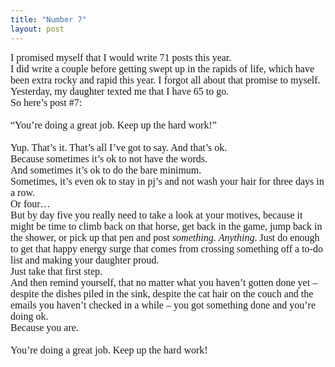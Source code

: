 ```yaml
---
title: "Number 7"
layout: post
---
```

<p style="margin:0in;margin-bottom:.0001pt;font-size:16px;font-family:Cambria;">I promised myself that I would write 71 posts this year. &nbsp;</p>
<p style="margin:0in;margin-bottom:.0001pt;font-size:16px;font-family:Cambria;">I did write a couple before getting swept up in the rapids of life, which have been extra rocky and rapid this year. I forgot all about that promise to myself. &nbsp;</p>
<p style="margin:0in;margin-bottom:.0001pt;font-size:16px;font-family:Cambria;">Yesterday, my daughter texted me that I have 65 to go.</p>
<p style="margin:0in;margin-bottom:.0001pt;font-size:16px;font-family:Cambria;">So here&rsquo;s post #7:</p>
<p style="margin:0in;margin-bottom:.0001pt;font-size:16px;font-family:Cambria;"><br></p>
<p style="margin:0in;margin-bottom:.0001pt;font-size:16px;font-family:Cambria;">&ldquo;You&rsquo;re doing a great job. Keep up the hard work!&rdquo;</p>
<p style="margin:0in;margin-bottom:.0001pt;font-size:16px;font-family:Cambria;">&nbsp;</p>
<p style="margin:0in;margin-bottom:.0001pt;font-size:16px;font-family:Cambria;">Yup. That&rsquo;s it. That&rsquo;s all I&rsquo;ve got to say. And that&rsquo;s ok.</p>
<p style="margin:0in;margin-bottom:.0001pt;font-size:16px;font-family:Cambria;">Because sometimes it&rsquo;s ok to not have the words.</p>
<p style="margin:0in;margin-bottom:.0001pt;font-size:16px;font-family:Cambria;">And sometimes it&rsquo;s ok to do the bare minimum.</p>
<p style="margin:0in;margin-bottom:.0001pt;font-size:16px;font-family:Cambria;">Sometimes, it&rsquo;s even ok to stay in pj&rsquo;s and not wash your hair for three days in a row.</p>
<p style="margin:0in;margin-bottom:.0001pt;font-size:16px;font-family:Cambria;">Or four&hellip;</p>
<p style="margin:0in;margin-bottom:.0001pt;font-size:16px;font-family:Cambria;">But by day five you really need to take a look at your motives, because it might be time to climb back on that horse, get back in the game, jump back in the shower, or pick up that pen and post <em>something</em>. <em>Anything</em>. Just do enough to get that happy energy surge that comes from crossing something off a to-do list and making your daughter proud.&nbsp;</p>
<p style="margin:0in;margin-bottom:.0001pt;font-size:16px;font-family:Cambria;">Just take that first step.</p>
<p style="margin:0in;margin-bottom:.0001pt;font-size:16px;font-family:Cambria;">And then remind yourself, that no matter what you haven&rsquo;t gotten done yet &ndash; despite the dishes piled in the sink, despite the cat hair on the couch and the emails you haven&rsquo;t checked in a while &ndash; you got something done and you&rsquo;re doing ok.</p>
<p style="margin:0in;margin-bottom:.0001pt;font-size:16px;font-family:Cambria;">Because you are.</p>
<p style="margin:0in;margin-bottom:.0001pt;font-size:16px;font-family:Cambria;">&nbsp;</p>
<p style="margin:0in;margin-bottom:.0001pt;font-size:16px;font-family:Cambria;">You&rsquo;re doing a great job. Keep up the hard work!</p>
